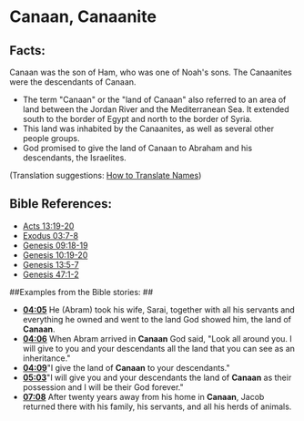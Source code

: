 # Canaan, Canaanite #

## Facts: ##

Canaan was the son of Ham, who was one of Noah's sons. The Canaanites were the descendants of Canaan.

* The term "Canaan" or the "land of Canaan" also referred to an area of land between the Jordan River and the Mediterranean Sea. It extended south to the border of Egypt and north to the border of Syria.
* This land was inhabited by the Canaanites, as well as several other people groups.
* God promised to give the land of Canaan to Abraham and his descendants, the Israelites.

(Translation suggestions: [How to Translate Names](en/ta-vol1/translate/man/translate-names))



## Bible References: ##

* [Acts 13:19-20](en/tn/act/help/13/19)
* [Exodus 03:7-8](en/tn/exo/help/03/07)
* [Genesis 09:18-19](en/tn/gen/help/09/18)
* [Genesis 10:19-20](en/tn/gen/help/10/19)
* [Genesis 13:5-7](en/tn/gen/help/13/05)
* [Genesis 47:1-2](en/tn/gen/help/47/01)

##Examples from the Bible stories: ##

* __[04:05](en/tn/obs/help/04/05)__ He (Abram) took his wife, Sarai, together with all his servants and everything he owned and went to the land God showed him, the land of __Canaan__.
* __[04:06](en/tn/obs/help/04/06)__ When Abram arrived in __Canaan__  God said, "Look all around you. I will give to you and your descendants all the land that you can see as an inheritance."
* __[04:09](en/tn/obs/help/04/09)__"I give the land of __Canaan__  to your descendants."
* __[05:03](en/tn/obs/help/05/03)__"I will give you and your descendants the land of __Canaan__  as their possession and I will be their God forever."
* __[07:08](en/tn/obs/help/07/08)__ After twenty years away from his home in __Canaan__, Jacob returned there with his family, his servants, and all his herds of animals.